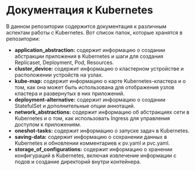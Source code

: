 <!DOCTYPE html>
<html>
<head>
	<meta charset="UTF-8">
	
</head>
<body>
	<h1>Документация к Kubernetes</h1>
	<p>В данном репозитории содержится документация к различным аспектам работы с Kubernetes. Вот список папок, которые хранятся в репозитории:</p>
	<ul>
		<li><strong>application_abstraction:</strong> содержит информацию о создании абстракции приложения в Kubernetes и шаги для создания Replicaset, Deployment, Pod, Resources.</li>
		<li><strong>cluster_device:</strong> содержит информацию о кластерном устройстве и расположении устройств на узлах.</li>
		<li><strong>kube-map:</strong> содержит информацию о карте Kubernetes-кластера и о том, как она может быть использована для отображения узлов кластера и развернутых в них приложений.</li>
		<li><strong>deployment-alternative:</strong> содержит информацию о создании StatefulSet и дополнительные опции аннотаций.</li>
		<li><strong>network_abstractions:</strong> содержит информацию об абстракциях сети в Kubernetes и о том, как использовать Ingress для управления доступом к приложениям.</li>
		<li><strong>oneshot-tasks:</strong> содержит информацию о запуске задач в Kubernetes.</li>
		<li><strong>saving-data:</strong> содержит информацию о сохранении данных в Kubernetes и обновлении комментариев к pv.yaml и pvc.yaml.</li>
		<li><strong>storage_of_configurations:</strong> содержит информацию о хранении конфигураций в Kubernetes, включая извлечение информации с подов и создание директорий внутри контейнера.</li>
	</ul>
</body>
</html>
